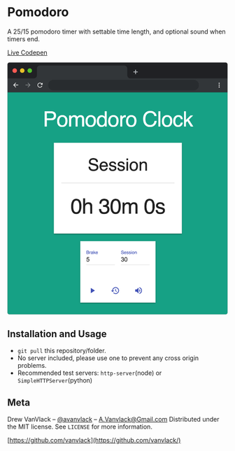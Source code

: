 # Pomodoro

A 25/15 pomodoro timer with settable time length, and optional sound when timers end.

[Live Codepen](https://codepen.io/VanVlack/pen/PqROXN?)

![Screenshot of the project](screenshot.png)

## Installation and Usage

- `git pull` this repository/folder.
- No server included, please use one to prevent any cross origin problems.
- Recommended test servers: `http-server`(node) or `SimpleHTTPServer`(python)

## Meta

Drew VanVlack – [@avanvlack](https://twitter.com/avanvlack) – A.Vanvlack@Gmail.com
Distributed under the MIT license. See `LICENSE` for more information.

[https://github.com/vanvlack](https://github.com/vanvlack/)
